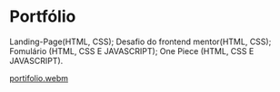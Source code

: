   # Portfólio 
   
Landing-Page(HTML, CSS); Desafio do frontend mentor(HTML, CSS); Fomulário (HTML, CSS E JAVASCRIPT); One Piece (HTML, CSS E JAVASCRIPT).

[portifolio.webm](https://github.com/77971904/DEEP-DIVES---CRIANDO-UM-PORTF-LIO-F-D-/assets/108705247/d4945725-53a3-43c8-b9d4-33d84c1f8380)
